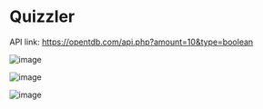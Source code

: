 # Quizzler 

API link: https://opentdb.com/api.php?amount=10&type=boolean

![image](https://user-images.githubusercontent.com/17800800/212084894-0c0a771b-8c25-4e4d-a5b1-c0c1d320024d.png)

![image](https://user-images.githubusercontent.com/17800800/212084392-17286d7e-d064-47cb-a403-755e548e5081.png)

![image](https://user-images.githubusercontent.com/17800800/212085022-0b435fff-4043-4a63-b3b5-2b31de3e0f0e.png)




